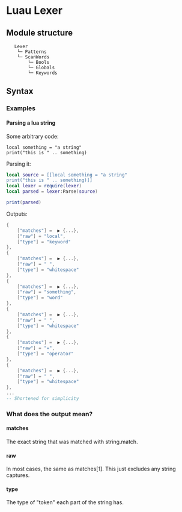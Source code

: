 # Luau Lexer

## Module structure
```
   Lexer
    └─ Patterns
    └─ ScanWords
        └─ Bools
        └─ Globals
        └─ Keywords
```

## Syntax
### Examples
#### Parsing a lua string
Some arbitrary code:
```luau
local something = "a string"
print("this is " .. something)
```

Parsing it:
```lua
local source = [[local something = "a string"
print("this is " .. something)]]
local lexer = require(lexer)
local parsed = lexer:Parse(source)

print(parsed)
```

Outputs:
```lua
{
    ["matches"] =  ▶ {...},
    ["raw"] = "local",
    ["type"] = "keyword"
},
{
    ["matches"] =  ▶ {...},
    ["raw"] = " ",
    ["type"] = "whitespace"
},
{
    ["matches"] =  ▶ {...},
    ["raw"] = "something",
    ["type"] = "word"
},
{
    ["matches"] =  ▶ {...},
    ["raw"] = " ",
    ["type"] = "whitespace"
},
{
    ["matches"] =  ▶ {...},
    ["raw"] = "=",
    ["type"] = "operator"
},
{
    ["matches"] =  ▶ {...},
    ["raw"] = " ",
    ["type"] = "whitespace"
},
...
-- Shortened for simplicity
```

### What does the output mean?
#### matches
The exact string that was matched with string.match.

#### raw
In most cases, the same as matches[1]. This just excludes any string captures.

#### type
The type of "token" each part of the string has.